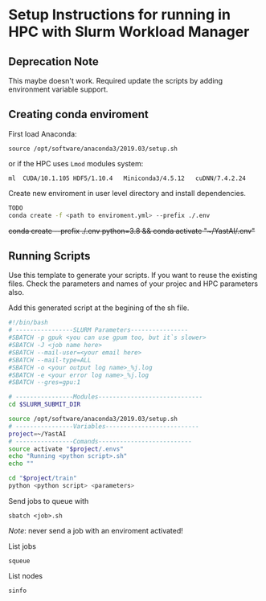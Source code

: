 # Setup Instructions for running in HPC with Slurm Workload Manager
## Deprecation Note

This maybe doesn't work. Required update the scripts by adding environment
variable support.

## Creating conda enviroment

First load Anaconda:

```
source /opt/software/anaconda3/2019.03/setup.sh
```

or if the HPC uses `Lmod` modules system:

```
ml  CUDA/10.1.105 HDF5/1.10.4   Miniconda3/4.5.12   cuDNN/7.4.2.24  
```

Create new enviroment in user level directory and install dependencies.

```bash
TODO
conda create -f <path to enviroment.yml> --prefix ./.env
```

~~conda create --prefix ./.env python=3.8 && conda activate "~/YastAI/.env"~~

## Running Scripts

Use this template to generate your scripts. If you want to reuse the existing files. Check the parameters and names of your projec and HPC parameters also.

Add this generated script at the begining of the sh file.

```bash
#!/bin/bash
# ----------------SLURM Parameters----------------
#SBATCH -p gpuk <you can use gpum too, but it`s slower>
#SBATCH -J <job name here>
#SBATCH --mail-user=<your email here>
#SBATCH --mail-type=ALL
#SBATCH -o <your output log name>_%j.log
#SBATCH -e <your error log name>_%j.log
#SBATCH --gres=gpu:1

# ----------------Modules-----------------------------
cd $SLURM_SUBMIT_DIR

source /opt/software/anaconda3/2019.03/setup.sh
# ----------------Variables--------------------------
project=~/YastAI
# ----------------Comands--------------------------
source activate "$project/.envs"
echo "Running <python script>.sh"
echo ""

cd "$project/train"
python <python script> <parameters>
```

Send jobs to queue with

```
sbatch <job>.sh
```

*Note*: never send a job with an enviroment activated!


List jobs

```
squeue
```

List nodes

```
sinfo
```




